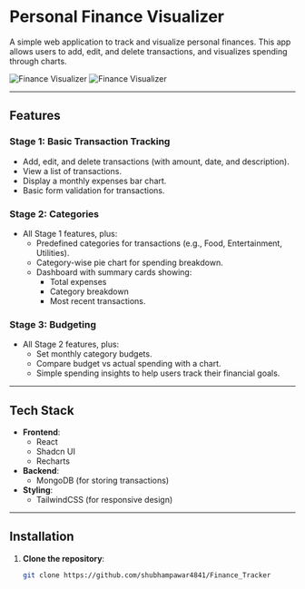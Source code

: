 # Personal Finance Visualizer

A simple web application to track and visualize personal finances. This app allows users to add, edit, and delete transactions, and visualizes spending through charts.

![Finance Visualizer](./assets/image1.png)
![Finance Visualizer](./assets/image2.png)  <!-- Add your image here -->
  <!-- Add your image here -->


---

## Features

### Stage 1: Basic Transaction Tracking
- Add, edit, and delete transactions (with amount, date, and description).
- View a list of transactions.
- Display a monthly expenses bar chart.
- Basic form validation for transactions.

### Stage 2: Categories
- All Stage 1 features, plus:
  - Predefined categories for transactions (e.g., Food, Entertainment, Utilities).
  - Category-wise pie chart for spending breakdown.
  - Dashboard with summary cards showing:
    - Total expenses
    - Category breakdown
    - Most recent transactions.

### Stage 3: Budgeting
- All Stage 2 features, plus:
  - Set monthly category budgets.
  - Compare budget vs actual spending with a chart.
  - Simple spending insights to help users track their financial goals.

---

## Tech Stack

- **Frontend**: 
  - React
  - Shadcn UI
  - Recharts
- **Backend**: 
  - MongoDB (for storing transactions)
- **Styling**: 
  - TailwindCSS (for responsive design)

---

## Installation

1. **Clone the repository**:

   ```bash
   git clone https://github.com/shubhampawar4841/Finance_Tracker
